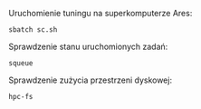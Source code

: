 Uruchomienie tuningu na superkomputerze Ares:

`sbatch sc.sh`

Sprawdzenie stanu uruchomionych zadań:

`squeue`

Sprawdzenie zużycia przestrzeni dyskowej:

`hpc-fs`
